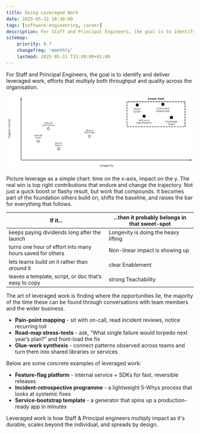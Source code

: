 ```yaml
---
title: Doing Leveraged Work
date: 2025-05-31 10:30:00
tags: [software-engineering, career]
description: For Staff and Principal Engineers, the goal is to identify and deliver leveraged work, efforts that multiply both throughput and quality across the organisation.
sitemap:
    priority: 0.7
    changefreq: 'monthly'
    lastmod: 2025-05-31 T15:00:00+01:00
---
```


For Staff and Principal Engineers, the goal is to identify and deliver leveraged work, efforts that multiply both throughput and quality across the organisation.

![Two-axis graph plotting impact and longevity in relation to Leveraged work](/assets/images/leveraged-work-chart.png)

Picture leverage as a simple chart: time on the x-axis, impact on the y. The real win is top right contributions that endure and change the trajectory. Not just a quick boost or flashy result, but work that compounds. It becomes part of the foundation others build on, shifts the baseline, and raises the bar for everything that follows.

| If it...                                                  | ...then it probably belongs in that sweet-spot |
|-----------------------------------------------------------|------------------------------------------------|
| keeps paying dividends long after the launch              | Longevity is doing the heavy lifting           |
| turns one hour of effort into many hours saved for others | Non-linear impact is showing up                |
| lets teams build *on* it rather than *around* it          | clear Enablement                               |
| leaves a template, script, or doc that’s easy to copy     | strong Teachability                            |

The art of leveraged work is finding where the opportunities lie, the majority of the time these can be found through conversations with team members and the wider business. 

- **Pain-point mapping** - sit with on-call, read incident reviews, notice recurring toil
- **Road-map stress-tests** - ask, “What single failure would torpedo next year’s plan?” and front-load the fix
- **Glue-work synthesis** - connect patterns observed across teams and turn them into shared libraries or services

Below are some concrete examples of leveraged work:

- **Feature-flag platform** - internal service + SDKs for fast, reversible releases
- **Incident-retrospective programme** - a lightweight 5-Whys process that looks at systemic fixes
- **Service-bootstrap template** - a generator that spins up a production-ready app in minutes

Leveraged work is how Staff & Principal engineers multiply impact as it's durable, scales beyond the individual, and spreads by design. 
